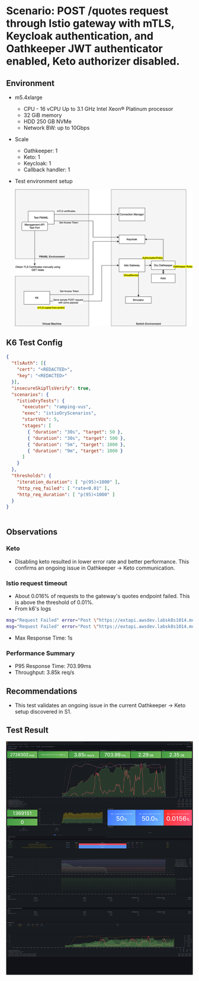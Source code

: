 # Scenario: POST /quotes request through Istio gateway with mTLS, Keycloak authentication, and Oathkeeper JWT authenticator enabled, Keto authorizer disabled.

## Environment

- m5.4xlarge
  - CPU - 16 vCPU Up to 3.1 GHz Intel Xeon® Platinum processor
  - 32 GiB memory
  - HDD 250 GB NVMe
  - Network BW: up to 10Gbps
- Scale
  - Oathkeeper: 1
  - Keto: 1
  - Keycloak: 1
  - Callback handler: 1
- Test environment setup
  
  ![environment schematic diagram](../../images/env.svg)

## K6 Test Config

```JSON
{
  "tlsAuth": [{
    "cert": "<REDACTED>",
    "key": "<REDACTED>"
  }],
  "insecureSkipTlsVerify": true, 
  "scenarios": {
    "istioOryTests": {
      "executor": "ramping-vus",
      "exec": "istioOryScenarios",
      "startVUs": 5,
      "stages": [
        { "duration": "30s", "target": 50 },
        { "duration": "30s", "target": 500 },
        { "duration": "5m", "target": 1000 },
        { "duration": "9m", "target": 1000 }
      ]
    }
  },
  "thresholds": {
    "iteration_duration": [ "p(95)<1000" ],
    "http_req_failed": [ "rate<0.01" ],
    "http_req_duration": [ "p(95)<1000" ]
  }
}
  
```

## Observations
### Keto
- Disabling keto resulted in lower error rate and better performance. This confirms an ongoing issue in Oathkeeper -> Keto communication.

### Istio request timeout
- About 0.016% of requests to the gateway's quotes endpoint failed. This is above the threshold of 0.01%.
- From k6's logs
```bash
msg="Request Failed" error="Post \"https://extapi.awsdev.labsk8s1014.mojaloop.live/quotes\": dial: i/o timeout"
msg="Request Failed" error="Post \"https://extapi.awsdev.labsk8s1014.mojaloop.live/quotes\": request timeout"
``` 
- Max Response Time: 1s

### Performance Summary
- P95 Response Time: 703.99ms
- Throughput: 3.85k req/s

## Recommendations

- This test validates an ongoing issue in the current Oathkeeper -> Keto setup discovered in S1.

## Test Result
![Test Result](<images/Official k6 Test Result (1).png>)
